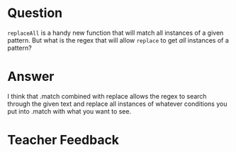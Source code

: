# Question
`replaceAll` is a handy new function that will match all instances of a given pattern. But what is the regex that will allow `replace` to get *all* instances of a pattern?

# Answer
I think that .match combined with replace allows the regex to search through the given text and replace all instances of whatever conditions you put into .match with what you want to see.

# Teacher Feedback